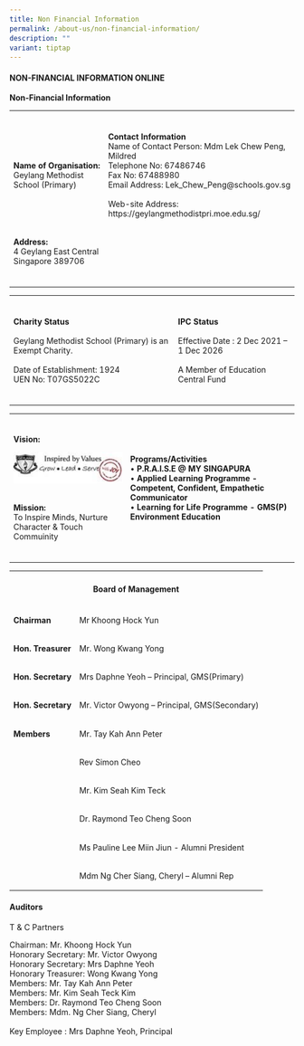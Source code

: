 ```yaml
---
title: Non Financial Information
permalink: /about-us/non-financial-information/
description: ""
variant: tiptap
---
```

<h4>NON-FINANCIAL INFORMATION ONLINE</h4>
<p><strong>Non-Financial Information</strong>
</p>
<table style="minWidth: 50px">
<colgroup>
<col>
<col>
</colgroup>
<tbody>
<tr>
<th rowspan="1" colspan="1">
<p></p>
</th>
<th rowspan="1" colspan="1">
<p></p>
</th>
</tr>
<tr>
<td rowspan="1" colspan="1">
<p><strong>Name of Organisation:</strong> 
<br>Geylang Methodist School (Primary)</p>
</td>
<td rowspan="1" colspan="1">
<p><strong>Contact Information</strong> 
<br>Name of Contact Person: Mdm Lek Chew Peng, Mildred
<br>Telephone No: 67486746
<br>Fax No: 67488980
<br>Email Address: Lek_Chew_Peng@schools.gov.sg
<br>
<br>Web-site Address: https://geylangmethodistpri.moe.edu.sg/</p>
</td>
</tr>
<tr>
<td rowspan="1" colspan="1">
<p><strong>Address:</strong> 
<br>4 Geylang East Central
<br>Singapore 389706</p>
</td>
<td rowspan="1" colspan="1">
<p></p>
</td>
</tr>
<tr>
<td rowspan="1" colspan="1">
<p></p>
</td>
<td rowspan="1" colspan="1">
<p></p>
</td>
</tr>
</tbody>
</table>
<table style="minWidth: 50px">
<colgroup>
<col>
<col>
</colgroup>
<tbody>
<tr>
<th rowspan="1" colspan="1">
<p></p>
</th>
<th rowspan="1" colspan="1">
<p></p>
</th>
</tr>
<tr>
<td rowspan="1" colspan="1">
<p><strong>Charity Status</strong> 
<br>
<br>Geylang Methodist School (Primary) is an Exempt Charity.
<br>
<br>Date of Establishment: 1924
<br>UEN No: T07GS5022C</p>
</td>
<td rowspan="1" colspan="1">
<p><strong>IPC Status</strong> 
<br>
<br>Effective Date : 2 Dec 2021 – 1 Dec 2026
<br>
<br>A Member of Education Central Fund</p>
</td>
</tr>
<tr>
<td rowspan="1" colspan="1">
<p></p>
</td>
<td rowspan="1" colspan="1">
<p></p>
</td>
</tr>
</tbody>
</table>
<table style="minWidth: 50px">
<colgroup>
<col>
<col>
</colgroup>
<tbody>
<tr>
<th rowspan="1" colspan="1">
<p></p>
</th>
<th rowspan="1" colspan="1">
<p></p>
</th>
</tr>
<tr>
<td rowspan="1" colspan="1">
<p><strong>Vision:</strong>
</p>
<div class="isomer-image-wrapper">
<img style="width:200px;" height="auto" width="100%" src="/images/Sch%20Vision.jpg">
</div>
<p>
<br><strong>Mission:</strong>
<br>To Inspire Minds,&nbsp;Nurture Character &amp; Touch Commuinity</p>
</td>
<td rowspan="1" colspan="1">
<p><strong>Programs/Activities</strong> 
<br>• <strong>P.R.A.I.S.E @ MY&nbsp;SINGAPURA</strong>
<br>• <strong>Applied Learning Programme - Competent, Confident, Empathetic Communicator</strong> 
<br>• <strong>Learning for Life Programme - GMS(P) Environment Education</strong>
</p>
</td>
</tr>
<tr>
<td rowspan="1" colspan="1">
<p></p>
</td>
<td rowspan="1" colspan="1">
<p></p>
</td>
</tr>
</tbody>
</table>
<table style="minWidth: 50px">
<colgroup>
<col>
<col>
</colgroup>
<tbody>
<tr>
<th rowspan="1" colspan="2">
<h4><strong>Board of Management</strong></h4>
</th>
</tr>
<tr>
<td rowspan="1" colspan="1">
<p><strong>Chairman</strong>
</p>
</td>
<td rowspan="1" colspan="1">
<p>Mr Khoong Hock Yun</p>
</td>
</tr>
<tr>
<td rowspan="1" colspan="1">
<p><strong>Hon. Treasurer</strong>
</p>
</td>
<td rowspan="1" colspan="1">
<p>Mr. Wong Kwang Yong</p>
</td>
</tr>
<tr>
<td rowspan="1" colspan="1">
<p><strong>Hon. Secretary</strong>
</p>
</td>
<td rowspan="1" colspan="1">
<p>Mrs Daphne Yeoh – Principal, GMS(Primary)</p>
</td>
</tr>
<tr>
<td rowspan="1" colspan="1">
<p><strong>Hon. Secretary</strong>
</p>
</td>
<td rowspan="1" colspan="1">
<p>Mr. Victor Owyong – Principal, GMS(Secondary)</p>
</td>
</tr>
<tr>
<td rowspan="1" colspan="1">
<p><strong>Members</strong>
</p>
</td>
<td rowspan="1" colspan="1">
<p>Mr. Tay Kah Ann Peter</p>
</td>
</tr>
<tr>
<td rowspan="1" colspan="1">
<p></p>
</td>
<td rowspan="1" colspan="1">
<p>Rev Simon Cheo</p>
</td>
</tr>
<tr>
<td rowspan="1" colspan="1">
<p></p>
</td>
<td rowspan="1" colspan="1">
<p>Mr. Kim Seah Kim Teck</p>
</td>
</tr>
<tr>
<td rowspan="1" colspan="1">
<p></p>
</td>
<td rowspan="1" colspan="1">
<p>Dr. Raymond Teo Cheng Soon</p>
</td>
</tr>
<tr>
<td rowspan="1" colspan="1">
<p></p>
</td>
<td rowspan="1" colspan="1">
<p>Ms Pauline Lee Miin Jiun - Alumni President</p>
</td>
</tr>
<tr>
<td rowspan="1" colspan="1">
<p></p>
</td>
<td rowspan="1" colspan="1">
<p>Mdm Ng Cher Siang, Cheryl – Alumni Rep</p>
</td>
</tr>
</tbody>
</table>
<h4><strong>Auditors</strong></h4>
<p>T &amp; C Partners</p>
<p></p>
<p>Chairman:&nbsp;Mr. Khoong Hock Yun
<br>Honorary Secretary: Mr. Victor Owyong
<br>Honorary Secretary: Mrs Daphne Yeoh
<br>Honorary Treasurer: Wong Kwang Yong
<br>Members: Mr. Tay Kah Ann Peter
<br>Members: Mr. Kim Seah Teck Kim
<br>Members: Dr. Raymond Teo Cheng Soon
<br>Members: Mdm. Ng Cher Siang, Cheryl
<br>
<br>Key Employee :&nbsp;Mrs Daphne Yeoh, Principal</p>